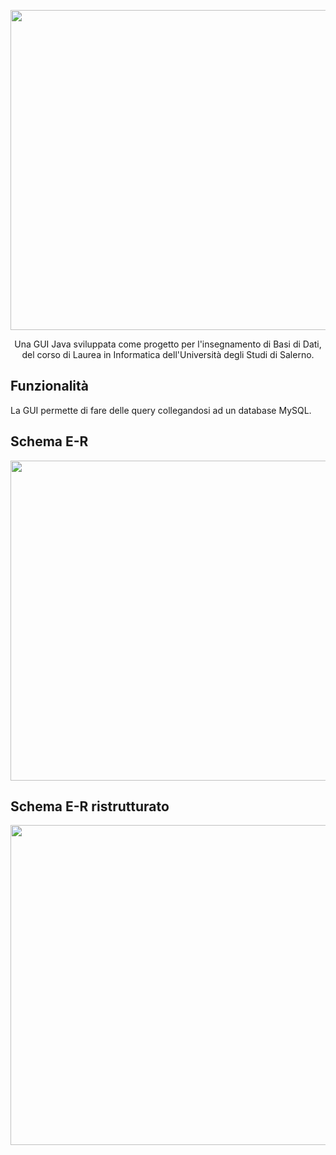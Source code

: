 <p align="center">
  <img src="https://github.com/raffaeleav/gestione-etichette/assets/114619463/a13b0d2f-1122-4e65-84d9-c0e532b95785" width="512" heigth="120">
</p>

<p align="center">
  Una GUI Java sviluppata come progetto per l'insegnamento di Basi di Dati, del corso di Laurea in Informatica dell'Università degli Studi di Salerno. 
</p>


## Funzionalità 
La GUI permette di fare delle query collegandosi ad un database MySQL.


## Schema E-R
<p>
  <img src="https://github.com/raffaeleav/gestione-etichette/assets/114619463/9aef227e-fee7-41c3-b2e2-9070dcff31c7" width="512" heigth="512">
</p>

## Schema E-R ristrutturato
<p>
  <img src="https://github.com/raffaeleav/gestione-etichette/assets/114619463/5acb75ad-881d-46ab-8b21-21bb4bbef0fc" width="512" heigth="512">
</p>
